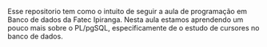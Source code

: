 Esse repositorio tem como o intuito de seguir a aula de programação em Banco de dados da Fatec Ipiranga. Nesta aula estamos aprendendo um pouco mais sobre o PL/pgSQL, especificamente de o estudo de cursores no banco de dados.
